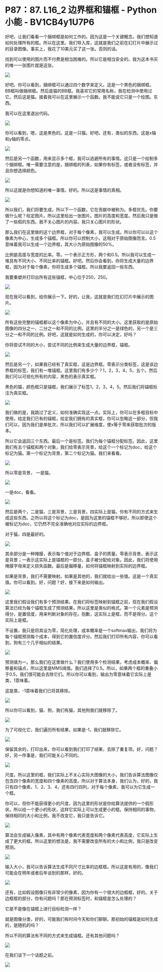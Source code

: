 # P87：87. L16_2 边界框和锚框 - Python小能 - BV1CB4y1U7P6

好吧，让我们看看一个捆绑框是如何工作的。因为这是一个关键概念。我们想知道如何处理所有的框。所以在这里。我们导入库，这就是我们之前在幻灯片中展示过的目录图像。事实上，我花了10美元买了这一张。否则的话。

找到可以使用的图片而不付费是相当困难的。所以它是相当安全的。我为这本书买的唯一一张图片就是这张。

![](img/3288af57a67fc417f9f905283cee79d9_1.png)

好吧。你可以看到，捆绑框可以通过四个数字来定义。这是一个黑色的捆绑框。BB框叫做捆绑框。然后是猫的BB框。我喜欢它的常用名称，我在检测中使用过它。然后这是猫。接着我可以在这里展示一个函数。我不能说它只是一个绘图。东西。

我可以在这里退出代码。

![](img/3288af57a67fc417f9f905283cee79d9_3.png)

你可以看到，嗯，这是黑色的。这是一只猫。好吧。还有，类似的东西。这是x轴和y轴的零点。

![](img/3288af57a67fc417f9f905283cee79d9_5.png)

然后是另一个函数，用来显示多个框，我可以逃避所有的事情。这只是一个绘制多个捆绑框。唯一需要注意的是，捆绑框的列表，如果你有标签，或者没有标签，并且你想选择颜色。

![](img/3288af57a67fc417f9f905283cee79d9_7.png)

所以这就是你想知道的唯一事情。好的。所以这是事情的真相。

![](img/3288af57a67fc417f9f905283cee79d9_9.png)

所以我们，我们将要生成，所以下一个函数，它在贡献中被称为。多框优先。你要做什么呢？给定图片。所以这里给出一张图片。图片的高度和宽度。然后我只是做了一些假的东西。我不关心图片的内容。我只关心图片的形状。

那么我们在这里做的这个边界框，对于每个像素，我可以生成。所以你可以以这个像素为中心，生成多个锚框。所以你可以控制大小，这相对于原始图像而言。0.5意味着我可以生成一个边界框，其大小为原始图像的50%。

比例是高度与宽度的比率。零。一个表示正方形，两个和0.5。所以我可以生成一堆具有不同大小、不同比率的锚框。好吧。然后你会看到，你将生成大量的边界框，因为对于每个像素，你将生成多个锚框。所以我要返回一些东西。

我要重塑并打印出所有这些锚框，中心位于250，250。

![](img/3288af57a67fc417f9f905283cee79d9_11.png)

现在我可以看到，给你展示一下。好的，让我，这就是我们在幻灯片中展示的图片。

![](img/3288af57a67fc417f9f905283cee79d9_13.png)

所有这些完整的锚框都以这个像素为中心，并且有不同的大小。这里获取的是原始图像的四分之一、二分之一和不同的比例。这里的半分之一是绿色的，另一个是三分之一和不同的比例。好吧，这就是如何生成的，你可以决定，好吗？

你将尝试不同的大小，尝试不同的比例来生成大量的边界框，锚框。

![](img/3288af57a67fc417f9f905283cee79d9_15.png)

然后是另一个，如果我已经有了真实框，这是边界框。零表示分类标签，这是该边界框的标签，我们有一堆锚框。这里我们有多少个？1，2，3，4，5，五个。然后我们可以可视化所有的内容，黑色的表示真实框。

黑色的猫，颜色框只是锚框，我们展示了标签1，2，3，4，5。然后我们将锚框标注为真实框。

![](img/3288af57a67fc417f9f905283cee79d9_17.png)

我们做的是，我跳过了定义，如何准确实现这一点。实际上，你可以在多框目标中使用，给定我们已有的锚框，给定我们拥有的真实框，你可以忽略这一部分，但我们可以，因为我们是单批次，所以我们可以扩展维度，使x等于零来获取批次的版本。

所以它会返回三个东西。最后一个是标签。我们为每个锚框分配标签。因此，这里我们有五个锚框和两个对象，我们给零表示背景，给这个一个标记为doc，给这个标记为猫。第一个标记为背景，第二个标记为猫。我们来看看。

![](img/3288af57a67fc417f9f905283cee79d9_19.png)

所以零是背景， 一是猫。

![](img/3288af57a67fc417f9f905283cee79d9_21.png)

一是doc，看看。

![](img/3288af57a67fc417f9f905283cee79d9_23.png)

然后是两个，二是猫，三是背景，三是背景，四实际上是猫。你有不同的方式来生成这些东西。之所以将这个标记为doc，是因为这里的锚框不够好。所以即使这个被标记为doc，它仍然不完全准确地对应实际的边界框。

对于猫，四是最好的。

![](img/3288af57a67fc417f9f905283cee79d9_25.png)

其余部分是一种掩膜，表示每个值对于边界框、盒子的质量。零表示背景，表示这是背景；一表示这实际上是锚框的一部分。盒子被分配给对象。因此，我们将使用掩膜字母来定义损失函数。最后是偏移量，如何将锚框映射到实际的边界框。

如果是背景，我们不需要映射。如果是其他的，我们就给出一些值。这是一个真实值。你可以看到。好，问题？好，接下来是如何输出。

![](img/3288af57a67fc417f9f905283cee79d9_27.png)

这里我们假设我们有多个预测结果。在我们将标签映射到锚框之前，现在我们假设算法已经为每个锚框生成了预测结果。所以这里是类似的格式。第一个元素是预测得分，是置信度，用来判断对象的存在。抱歉，这实际上是框，而不是得分。这个实际上是框。

不设置，我只是将其设为零，简化处理，成本概率是一个softmax输出，我们将为每个锚框预测每个成本，得到它的置信度评分。然后我们打印所有内容，你可以看到，狗有三个几乎相似的结果。

![](img/3288af57a67fc417f9f905283cee79d9_29.png)

预测值为一。那么我们在这里做什么？我们使用多个检测结果，考虑成本概率、偏移量和锚点，所以这里是MMS阈值。我们选择了0.5。所以，如果两个框的重叠小于0.5，我们很可能会去除它们。所以你可以看到，输出为零意味着它实际上是类，1意味着。

这是类，-1意味着我们已将其移除。

![](img/3288af57a67fc417f9f905283cee79d9_31.png)

所以你可以看到，猫、狗，我们有猫，其他狗我们就移除了。

![](img/3288af57a67fc417f9f905283cee79d9_33.png)

为了可视化它，我们遍历所有结果，如果是-1，我们就移除它。

![](img/3288af57a67fc417f9f905283cee79d9_35.png)

保留其余的，打印出来，你可以看到我们打印了结果，去除了重复项。好，问题？好，另一件事是，我们可能关心不同的。

![](img/3288af57a67fc417f9f905283cee79d9_37.png)

尺度。所以这里的框，我们实际上不关心实际大图像的大小，我们告诉算法图像仅包含四个像素的宽度和四个像素的高度。所以对于算法本身，我们认为，好的，我只有四个像素，1、2、3、4，还有四行四列，对于每个像素，我可以为它生成一个框。

你可以，但你不能获得更小的尺度，因为这里的形状是你给算法提供的一个假形状。所以给一个更小的形状，这样它实际上可以生成更小的框。保持相同的事物，保持相同的大小和比例，我不改变它，我只是告诉它。

![](img/3288af57a67fc417f9f905283cee79d9_39.png)

算法会生成输入像素，其中有两个像素代表宽度和两个像素代表高度，它实际上生成了更大的框。所以这里的想法是，我不需要改变所有的大小和比例，我只是改变预测。

![](img/3288af57a67fc417f9f905283cee79d9_41.png)

输入大小，我可以告诉算法生成不同尺寸比率的边框框。所以这是有用的，像我们可能会在明年或者后年谈到的那样，好的。

![](img/3288af57a67fc417f9f905283cee79d9_43.png)

还有，比如假设图像只有非常少的像素，因为你有一个很大的边框框，好的。关于边框框的部分，你有问题吗？那在预测标签时，和锚框是怎么处理的？

它是不是像在锚框上进行目标检测一样？

就是图像分类，好的，可能我们有时间今天和你们聊聊。那初始的锚框是如何生成的，是随机的吗？

所以不同的算法有不同的方式来生成锚框。还有其他问题吗？

![](img/3288af57a67fc417f9f905283cee79d9_45.png)

在我们谈下一个话题之前。

![](img/3288af57a67fc417f9f905283cee79d9_47.png)
